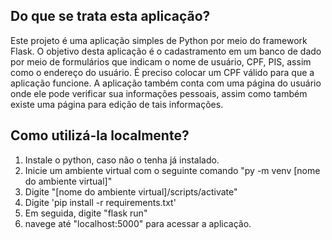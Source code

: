 Do que se trata esta aplicação?
-------------

Este projeto é uma aplicação simples de Python por meio do framework Flask. O objetivo desta aplicação é o cadastramento
em um banco de dado por meio de formulários que indicam o nome de usuário, CPF, PIS, assim como o endereço do usuário.
É preciso colocar um CPF válido para que a aplicação funcione. A aplicação também conta com uma página do usuário onde
ele pode verificar sua informações pessoais, assim como também existe uma página para edição de tais informações. 

Como utilizá-la localmente?
---------------

1. Instale o python, caso não o tenha já instalado.
2. Inicie um ambiente virtual com o seguinte comando "py -m venv [nome do ambiente virtual]"
3. Digite "[nome do ambiente virtual]/scripts/activate"
4. Digite 'pip install -r requirements.txt'
5. Em seguida, digite "flask run"
6. navege até "localhost:5000" para acessar a aplicação.

